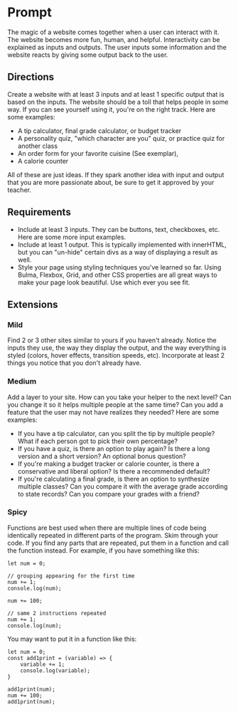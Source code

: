 # Prompt
The magic of a website comes together when a user can interact with it. The website becomes more fun, human, and helpful. Interactivity can be explained as inputs and outputs. The user inputs some information and the website reacts by giving some output back to the user.

## Directions 
Create a website with at least 3 inputs and at least 1 specific output that is based on the inputs. The website should be a toll that helps people in some way. If you can see yourself using it, you're on the right track. Here are some examples:

- A tip calculator, final grade calculator, or budget tracker
- A personality quiz, "which character are you" quiz, or practice quiz for another class
- An order form for your favorite cuisine (See exemplar),
- A calorie counter

All of these are just ideas. If they spark another idea with input and output that you are more passionate about, be sure to get it approved by your teacher.

## Requirements

- Include at least 3 inputs. They can be buttons, text, checkboxes, etc. Here are some more input examples.
- Include at least 1 output. This is typically implemented with innerHTML, but you can "un-hide" certain divs as a way of displaying a result as well.
- Style your page using styling techniques you've learned so far. Using Bulma, Flexbox, Grid, and other CSS properties are all great ways to make your page look beautiful. Use which ever you see fit.

## Extensions
### Mild

Find 2 or 3 other sites similar to yours if you haven't already. Notice the inputs they use, the way they display the output, and the way everything is styled (colors, hover effects, transition speeds, etc). Incorporate at least 2 things you notice that you don't already have.

### Medium

Add a layer to your site. How can you take your helper to the next level? Can you change it so it helps multiple people at the same time? Can you add a feature that the user may not have realizes they needed? Here are some examples:

- If you have a tip calculator, can you split the tip by multiple people? What if each person got to pick their own percentage?
- If you have a quiz, is there an option to play again? Is there a long version and a short version? An optional bonus question?
- If you're making a budget tracker or calorie counter, is there a conservative and liberal option? Is there a recommended default?
- If you're calculating a final grade, is there an option to synthesize multiple classes? Can you compare it with the average grade according to state records? Can you compare your grades with a friend?

### Spicy

Functions are best used when there are multiple lines of code being identically repeated in different parts of the program. Skim through your code. If you find any parts that are repeated, put them in a function and call the function instead. For example, if you have something like this:

```
let num = 0;

// grouping appearing for the first time
num += 1;
console.log(num);

num += 100;

// same 2 instructions repeated
num += 1;
console.log(num);
```
You may want to put it in a function like this:
```
let num = 0;
const add1print = (variable) => {
    variable += 1;
    console.log(variable);   
}

add1print(num);
num += 100;
add1print(num);
```
